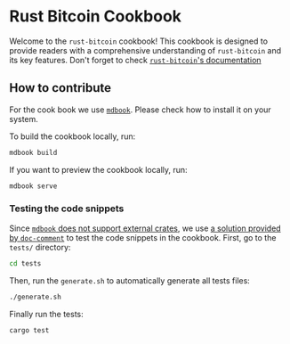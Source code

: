 # Rust Bitcoin Cookbook

Welcome to the `rust-bitcoin` cookbook!
This cookbook is designed to provide readers with a
comprehensive understanding of `rust-bitcoin` and its key features.
Don't forget to check [`rust-bitcoin`'s documentation](https://docs.rs/bitcoin)

## How to contribute

For the cook book we use [`mdbook`](https://rust-lang.github.io/mdBook).
Please check how to install it on your system.

To build the cookbook locally, run:

```bash
mdbook build
```

If you want to preview the cookbook locally, run:

```bash
mdbook serve
```

### Testing the code snippets

Since [`mdbook` does not support external crates](https://github.com/rust-lang/mdBook/issues/706),
we use [a solution provided by `doc-comment`](https://github.com/rust-lang/mdBook/issues/706#issuecomment-1139423009)
to test the code snippets in the cookbook.
First, go to the `tests/` directory:

```bash
cd tests
```

Then, run the `generate.sh` to automatically generate all tests files:

```bash
./generate.sh
```

Finally run the tests:

```bash
cargo test
```
